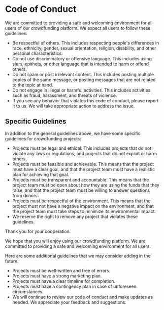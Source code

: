 # Code of Conduct

We are committed to providing a safe and welcoming environment for all users of our crowdfunding platform. We expect all users to follow these guidelines:

- Be respectful of others. This includes respecting people's differences in race, ethnicity, gender, sexual orientation, religion, disability, and other personal characteristics.
- Do not use discriminatory or offensive language. This includes using slurs, epithets, or other language that is intended to harm or offend others.
- Do not spam or post irrelevant content. This includes posting multiple copies of the same message, or posting messages that are not related to the topic at hand.
- Do not engage in illegal or harmful activities. This includes activities such as fraud, harassment, and threats of violence.
- If you see any behavior that violates this code of conduct, please report it to us. We will take appropriate action to address the issue.

## Specific Guidelines

In addition to the general guidelines above, we have some specific guidelines for crowdfunding projects:

- Projects must be legal and ethical. This includes projects that do not violate any laws or regulations, and projects that do not exploit or harm others.
- Projects must be feasible and achievable. This means that the project must have a clear goal, and that the project team must have a realistic plan for achieving that goal.
- Projects must be transparent and accountable. This means that the project team must be open about how they are using the funds that they raise, and that the project team must be willing to answer questions from donors.
- Projects must be respectful of the environment. This means that the project must not have a negative impact on the environment, and that the project team must take steps to minimize its environmental impact.
- We reserve the right to remove any project that violates these guidelines.

Thank you for your cooperation.

We hope that you will enjoy using our crowdfunding platform. We are committed to providing a safe and welcoming environment for all users.

Here are some additional guidelines that we may consider adding in the future:

- Projects must be well-written and free of errors.
- Projects must have a strong marketing plan.
- Projects must have a clear timeline for completion.
- Projects must have a contingency plan in case of unforeseen circumstances.
- We will continue to review our code of conduct and make updates as needed. We appreciate your feedback and suggestions.
